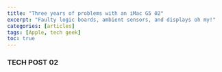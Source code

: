 ```yaml
---
title: "Three years of problems with an iMac G5 02"
excerpt: "Faulty logic boards, ambient sensors, and displays oh my!"
categories: [articles]
tags: [Apple, tech geek]
toc: true
---
```

### TECH POST 02